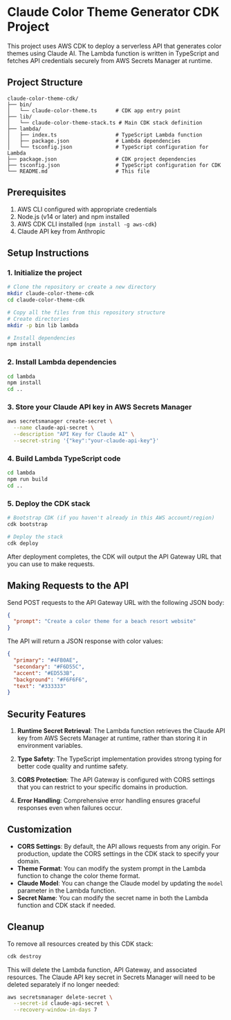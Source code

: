 # Claude Color Theme Generator CDK Project

This project uses AWS CDK to deploy a serverless API that generates color themes using Claude AI. The Lambda function is written in TypeScript and fetches API credentials securely from AWS Secrets Manager at runtime.

## Project Structure

```
claude-color-theme-cdk/
├── bin/
│   └── claude-color-theme.ts      # CDK app entry point
├── lib/
│   └── claude-color-theme-stack.ts # Main CDK stack definition
├── lambda/
│   ├── index.ts                   # TypeScript Lambda function
│   ├── package.json               # Lambda dependencies
│   └── tsconfig.json              # TypeScript configuration for Lambda
├── package.json                   # CDK project dependencies
├── tsconfig.json                  # TypeScript configuration for CDK
└── README.md                      # This file
```

## Prerequisites

1. AWS CLI configured with appropriate credentials
2. Node.js (v14 or later) and npm installed
3. AWS CDK CLI installed (`npm install -g aws-cdk`)
4. Claude API key from Anthropic

## Setup Instructions

### 1. Initialize the project

```bash
# Clone the repository or create a new directory
mkdir claude-color-theme-cdk
cd claude-color-theme-cdk

# Copy all the files from this repository structure
# Create directories
mkdir -p bin lib lambda

# Install dependencies
npm install
```

### 2. Install Lambda dependencies

```bash
cd lambda
npm install
cd ..
```

### 3. Store your Claude API key in AWS Secrets Manager

```bash
aws secretsmanager create-secret \
  --name claude-api-secret \
  --description "API Key for Claude AI" \
  --secret-string '{"key":"your-claude-api-key"}'
```

### 4. Build Lambda TypeScript code

```bash
cd lambda
npm run build
cd ..
```

### 5. Deploy the CDK stack

```bash
# Bootstrap CDK (if you haven't already in this AWS account/region)
cdk bootstrap

# Deploy the stack
cdk deploy
```

After deployment completes, the CDK will output the API Gateway URL that you can use to make requests.

## Making Requests to the API

Send POST requests to the API Gateway URL with the following JSON body:

```json
{
  "prompt": "Create a color theme for a beach resort website"
}
```

The API will return a JSON response with color values:

```json
{
  "primary": "#4FB0AE",
  "secondary": "#F6D55C",
  "accent": "#ED553B",
  "background": "#F6F6F6",
  "text": "#333333"
}
```

## Security Features

1. **Runtime Secret Retrieval**: The Lambda function retrieves the Claude API key from AWS Secrets Manager at runtime, rather than storing it in environment variables.

2. **Type Safety**: The TypeScript implementation provides strong typing for better code quality and runtime safety.

3. **CORS Protection**: The API Gateway is configured with CORS settings that you can restrict to your specific domains in production.

4. **Error Handling**: Comprehensive error handling ensures graceful responses even when failures occur.

## Customization

- **CORS Settings**: By default, the API allows requests from any origin. For production, update the CORS settings in the CDK stack to specify your domain.
- **Theme Format**: You can modify the system prompt in the Lambda function to change the color theme format.
- **Claude Model**: You can change the Claude model by updating the `model` parameter in the Lambda function.
- **Secret Name**: You can modify the secret name in both the Lambda function and CDK stack if needed.

## Cleanup

To remove all resources created by this CDK stack:

```bash
cdk destroy
```

This will delete the Lambda function, API Gateway, and associated resources. The Claude API key secret in Secrets Manager will need to be deleted separately if no longer needed:

```bash
aws secretsmanager delete-secret \
  --secret-id claude-api-secret \
  --recovery-window-in-days 7
```

